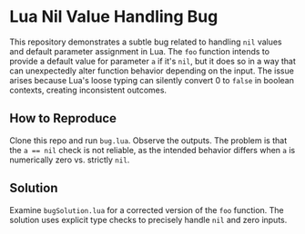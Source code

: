 # Lua Nil Value Handling Bug

This repository demonstrates a subtle bug related to handling `nil` values and default parameter assignment in Lua.  The `foo` function intends to provide a default value for parameter `a` if it's `nil`, but it does so in a way that can unexpectedly alter function behavior depending on the input. The issue arises because Lua's loose typing can silently convert 0 to `false` in boolean contexts, creating inconsistent outcomes.

## How to Reproduce

Clone this repo and run `bug.lua`. Observe the outputs. The problem is that the `a == nil` check is not reliable, as the intended behavior differs when `a` is numerically zero vs. strictly `nil`.

## Solution

Examine `bugSolution.lua` for a corrected version of the `foo` function.  The solution uses explicit type checks to precisely handle `nil` and zero inputs. 